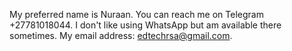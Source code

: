 My preferred name is Nuraan.
You can reach me on Telegram +27781018044. 
I don't like using WhatsApp but am available there sometimes.
My email address: edtechrsa@gmail.com. 



